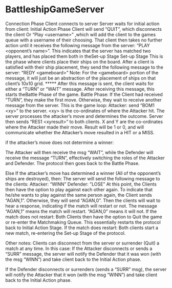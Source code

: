 # BattleshipGameServer

Connection Phase
Client connects to server
Server waits for initial action from client:
Initial Action Phase
Client will send “QUIT”, which disconnects the client
Or
“Play &lt;username&gt;” ,which will add the client to the games queue with a username of their choosing.
That client then takes no further action until it receives the following message from the server:
“PLAY &lt;opponent’s name&gt;”.
This indicates that the server has matched two players, and has placed them both in theSet-up Stage
Set-up Stage
This is the phase where clients place their ships on the board. After a client is satisfied with their ship
placement, they send the following message to the server:
“REDY &lt;gameboard&gt;”
Note: For the &lt;gameboard&gt; portion of the message, it will just be an abstraction of the placement of
ships on that client’s 10x10 grid. *****
After this message is sent, the client waits for either a “TURN” or “WAIT” message.
After receiving this message, this starts theBattle Phase of the game.
Battle Phase:
If the Client had received “TURN”, they make the first move. Otherwise, they wait to receive another
message from the server.
This is the game loop:
Attacker: send “BOM1 &lt;xy&gt;” to the server. &lt;xy&gt; is the co-ordinates of where the Attacker hit.
The server processes the attacker’s move and determines the outcome.
Server then sends “RES1 &lt;xyresult&gt;” to both clients. X and Y are the co-ordinates where the Attacker
made their move. Result will be 1 or 0, and will communicate whether the Attacker’s move resulted in a
HIT or a MISS.

if the attacker’s move does not determine a winner:

The Attacker will then receive the msg “WAIT”, while the Defender will receive the message
“TURN”, effectively switching the roles of the Attacker and Defender. The protocol then goes back
to the Battle Phase.

Else If the attacker’s move has determined a winner (All of the opponent’s ships are destroyed),
then:
The server will send the following message to the clients:
Attacker: “WINN”
Defender: ”LOSE”
At this point, the Clients then have the option to play against each other again. To indicate that
he/she wants to play against the same person again, the Client sends “AGAN,1”. Otherwise, they will
send “AGAN,0”.
Then the clients will wait to hear a response, indicating if the match will restart or not. The message
“AGAN,1” means the match will restart. “AGAN,0” means it will not.
If the match does not restart:
Both Clients then have the option to Quit the game or re-enter the Matchmaking Queue. This essentially
restarts the protocol back to Initial Action Stage.
If the match does restart:
Both clients start a new match, re-entering the Set-up Stage of the protocol.

Other notes:
Clients can disconnect from the server or surrender (Quit) a match at any time. In this case:
If the Attacker disconnects or sends a “SURR” message, the server will notify the Defender that it was
won (with the msg “WINN”) and take client back to the Initial Action phase.

If the Defender disconnects or surrenders (sends a “SURR” msg), the server will notify the Attacker that
it won (with the msg “WINN”) and take client back to the Initial Action phase.
